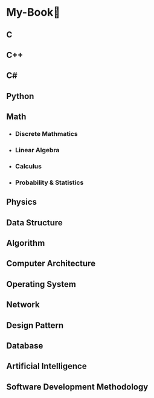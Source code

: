 # My-Book📖

## C

## C++

## C#

## Python

## Math

*   ### Discrete Mathmatics

*   ### Linear Algebra

*   ### Calculus

*   ### Probability & Statistics



## Physics

## Data Structure

## Algorithm

## Computer Architecture

## Operating System

## Network

## Design Pattern

## Database

## Artificial Intelligence

## Software Development Methodology

